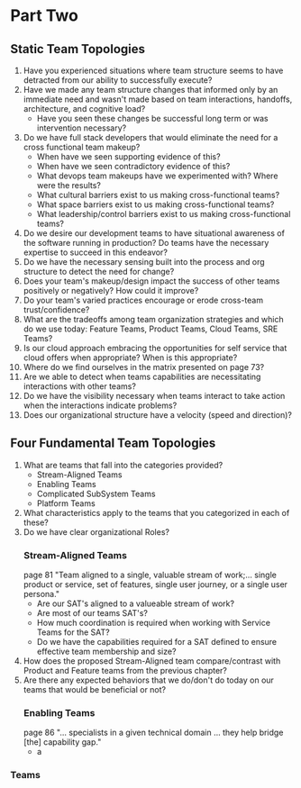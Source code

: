 # Part Two

## Static Team Topologies
1. Have you experienced situations where team structure seems to have detracted from our ability to successfully execute?
2. Have we made any team structure changes that informed only by an immediate need and wasn't made based on team interactions, handoffs, architecture, and cognitive load?
    - Have you seen these changes be successful long term or was intervention necessary?
3. Do we have full stack developers that would eliminate the need for a cross functional team makeup? 
    - When have we seen supporting evidence of this?
    - When have we seen contradictory evidence of this?
    - What devops team makeups have we experimented with?  Where were the results?  
    - What cultural barriers exist to us making cross-functional teams?
    - What space barriers exist to us making cross-functional teams?
    - What leadership/control barriers exist to us making cross-functional teams?
4. Do we desire our development teams to have situational awareness of the software running in production?  Do teams have the necessary expertise to succeed in this endeavor?
5. Do we have the necessary sensing built into the process and org structure to detect the need for change?
6. Does your team's makeup/design impact the success of other teams positively or negatively?  How could it improve?
7. Do your team's varied practices encourage or erode cross-team trust/confidence?
8. What are the tradeoffs among team organization strategies and which do we use today: Feature Teams, Product Teams, Cloud Teams, SRE Teams?
9. Is our cloud approach embracing the opportunities for self service that cloud offers when appropriate?  When is this appropriate?
10. Where do we find ourselves in the matrix presented on page 73?
11. Are we able to detect when teams capabilities are necessitating interactions with other teams?
12. Do we have the visibility necessary when teams interact to take action when the interactions indicate problems?
13. Does our organizational structure have a velocity (speed and direction)?

## Four Fundamental Team Topologies
1. What are teams that fall into the categories provided?
    - Stream-Aligned Teams
    - Enabling Teams
    - Complicated SubSystem Teams
    - Platform Teams
2. What characteristics apply to the teams that you categorized in each of these?
3. Do we have clear organizational Roles?
    ### Stream-Aligned Teams
    page 81 "Team aligned to a single, valuable stream of work;... single product or service, set of features, single user journey, or a single user persona." 
    - Are our SAT's aligned to a valueable stream of work?
    - Are most of our teams SAT's?
    - How much coordination is required when working with Service Teams for the SAT?
    - Do we have the capabilities required for a SAT defined to ensure effective team membership and size?
4. How does the proposed Stream-Aligned team compare/contrast with Product and Feature teams from the previous chapter?
5. Are there any expected behaviors that we do/don't do today on our teams that would be beneficial or not?
    ### Enabling Teams
    page 86 "... specialists in a given technical domain ... they help bridge [the] capability gap."
    - a

### Teams

## 
